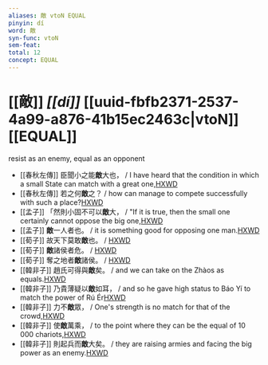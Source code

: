 ```yaml
---
aliases: 敵 vtoN EQUAL
pinyin: dí
word: 敵
syn-func: vtoN
sem-feat: 
total: 12
concept: EQUAL 
---
```

# [[敵]] *[[dí]]*  [[uuid-fbfb2371-2537-4a99-a876-41b15ec2463c|vtoN]] [[EQUAL]]
resist as an enemy, equal as an opponent
 - [[春秋左傳]] 臣聞小之能**敵**大也， / I have heard that the condition in which a small State can match with a great one,[HXWD](https://hxwd.org/textview.html?location=KR1e0001_tls_002-102a.11)
 - [[春秋左傳]] 若之何**敵**之？ / how can manage to compete successfully with such a place?[HXWD](https://hxwd.org/textview.html?location=KR1e0001_tls_007-230a.76)
 - [[孟子]] 「然則小固不可以**敵**大， / "If it is true, then the small one certainly cannot oppose the big one,[HXWD](https://hxwd.org/textview.html?location=KR1h0001_tls_001-61a.3)
 - [[孟子]] **敵**一人者也。 / it is something good for opposing one man.[HXWD](https://hxwd.org/textview.html?location=KR1h0001_tls_002-22a.7)
 - [[荀子]] 故天下莫敢**敵**也。
                     / [HXWD](https://hxwd.org/textview.html?location=KR3a0002_tls_009-11a.11)
 - [[荀子]] **敵**諸侯者危。
                     / [HXWD](https://hxwd.org/textview.html?location=KR3a0002_tls_009-8a.10)
 - [[荀子]] 奪之地者**敵**諸侯。
                     / [HXWD](https://hxwd.org/textview.html?location=KR3a0002_tls_009-8a.7)
 - [[韓非子]] 趙氏可得與**敵**矣。 / and we can take on the Zhàos as equals.[HXWD](https://hxwd.org/textview.html?location=KR3c0005_tls_002-21a.9)
 - [[韓非子]] 乃貴薄疑以**敵**如耳， / and so he gave high status to Báo Yí to match the power of Rú Ér[HXWD](https://hxwd.org/textview.html?location=KR3c0005_tls_030-36a.5)
 - [[韓非子]] 力不**敵**眾， / One's strength is no match for that of the crowd,[HXWD](https://hxwd.org/textview.html?location=KR3c0005_tls_048-6a.3)
 - [[韓非子]] 使**敵**萬乘， / to the point where they can be the equal of 10 000 chariots,[HXWD](https://hxwd.org/textview.html?location=KR3c0005_tls_049-19a.11)
 - [[韓非子]] 則起兵而**敵**大矣。 / they are raising armies and facing the big power as an enemy.[HXWD](https://hxwd.org/textview.html?location=KR3c0005_tls_049-64a.9)